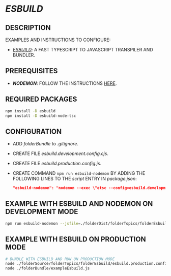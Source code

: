 # _ESBUILD_

## DESCRIPTION

EXAMPLES AND INSTRUCTIONS TO CONFIGURE:

* [_ESBUILD_](https://esbuild.github.io/): A FAST TYPESCRIPT TO JAVASCRIPT TRANSPILER AND BUNDLER.

## PREREQUISITES

* **_NODEMON_**: FOLLOW THE INSTRUCTIONS [HERE](/folderSource/folderTopics/folderNodemon/README.md).

## REQUIRED PACKAGES

```bash
npm install -D esbuild
npm install -D esbuild-node-tsc
```

## CONFIGURATION

* ADD _folderBundle_ to _.gitignore_.
* CREATE FILE _esbuild.development.config.cjs_.
* CREATE FILE _esbuild.production.config.js_.
* CREATE COMMAND `npm run esbuild-nodemon` BY ADDING THE FOLLOWING LINES TO THE _script_ ENTRY IN _package.json_:

  ```json
  "esbuild-nodemon": "nodemon --exec \"etsc --config=esbuild.development.config.cjs && node %npm_config_jsfile%\"",
  ```

## EXAMPLE WITH ESBUILD AND NODEMON ON DEVELOPMENT MODE

```bash
npm run esbuild-nodemon --jsfile=./folderDist/folderTopics/folderEsbuild/exampleEsbuild.js
```

## EXAMPLE WITH ESBUILD ON PRODUCTION MODE

```bash
# BUNDLE WITH ESBUILD AND RUN ON PRODUCTION MODE 
node ./folderSource/folderTopics/folderEsbuild/esbuild.production.config.js # THIS IS GOING TO CREATE/BUNDLE ./folderBundle/exampleEsbuild.js
node ./folderBundle/exampleEsbuild.js
```
